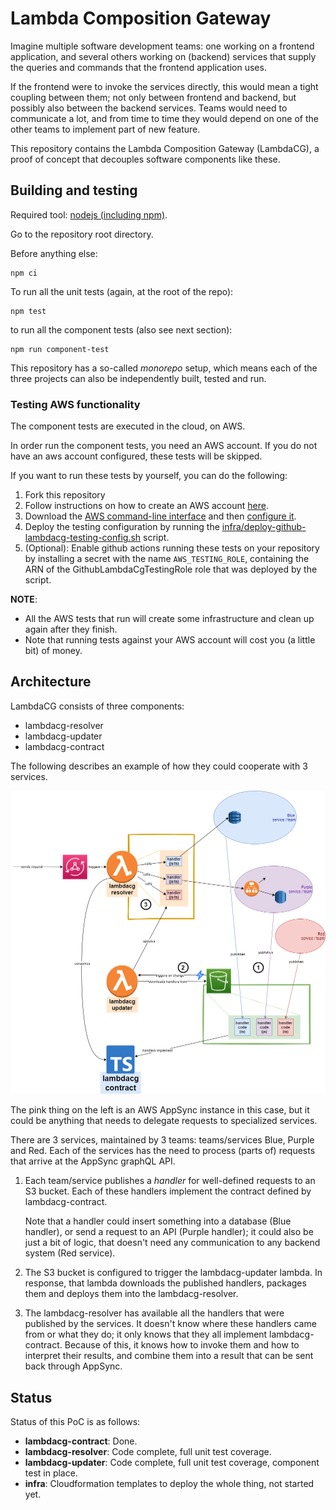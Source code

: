 # Lambda Composition Gateway

Imagine multiple software development teams: one working on a frontend application, and several others working on (backend) services that supply the queries and commands that the frontend application uses. 

If the frontend were to invoke the services directly, this would mean a tight coupling between them; not only between frontend and backend, but possibly also 
between the backend services. Teams would need to communicate a lot, and from time to time they would depend on one of the other teams to implement part of new feature.

This repository contains the Lambda Composition Gateway (LambdaCG), a proof of concept that decouples software components like these. 

## Building and testing

Required tool: [nodejs (including npm)](https://nodejs.org/en/download/). 

Go to the repository root directory.

Before anything else:

    npm ci

To run all the unit tests (again, at the root of the repo):

    npm test

to run all the component tests (also see next section):

    npm run component-test

This repository has a so-called *monorepo* setup, which means each of the three projects can also be independently built, tested and run.

### Testing AWS functionality

The component tests are executed in the cloud, on AWS. 

In order run the component tests, you need an AWS account. If you do not have an aws account configured, these tests will be skipped.

If you want to run these tests by yourself, you can do the following:

1. Fork this repository
2. Follow instructions on how to create an AWS account [here](https://aws.amazon.com/premiumsupport/knowledge-center/create-and-activate-aws-account/). 
3. Download the [AWS command-line interface](https://aws.amazon.com/cli/) and then [configure it](https://docs.aws.amazon.com/cli/latest/userguide/cli-chap-configure.html).
4. Deploy the testing configuration by running the [infra/deploy-github-lambdacg-testing-config.sh](infra/deploy-github-lambdacg-testing-config.sh) script.
5. (Optional): Enable github actions running these tests on your repository by installing a secret with the name `AWS_TESTING_ROLE`, containing the ARN of the GithubLambdaCgTestingRole role that was deployed by the script.

**NOTE**: 
* All the AWS tests that run will create some infrastructure and clean up again after they finish.
* Note that running tests against your AWS account will cost you (a little bit) of money. 

## Architecture

LambdaCG consists of three components:

- lambdacg-resolver
- lambdacg-updater
- lambdacg-contract

The following describes an example of how they could cooperate with 3 services.

![LambdaCG architecture](./diagrams/lambdacg-architecture.png)

 The pink thing on the left is an AWS AppSync instance in this case, but it could be anything that needs to delegate requests to specialized services.

There are 3 services, maintained by 3 teams: teams/services Blue, Purple and Red. Each of the services has the need to process (parts of) requests that arrive at the AppSync graphQL API. 


1. Each team/service publishes a *handler* for well-defined requests to an S3 bucket. Each of these handlers implement the contract defined by lambdacg-contract.

   Note that a handler could insert something into a database (Blue handler), or send a request to an API (Purple handler); it could also be just a bit of logic, that doesn't need any communication to any backend system (Red service).

2. The S3 bucket is configured to trigger the lambdacg-updater lambda. In response, that lambda downloads the published handlers, packages them and deploys them into the lambdacg-resolver.

3. The lambdacg-resolver has available all the handlers that were published by the services. It doesn't know where these handlers came from or what they do; it only knows that they all implement lambdacg-contract. Because of this, it knows how to invoke them and how to interpret their results, and combine them into a result that can be sent back through AppSync.

## Status

Status of this PoC is as follows:

* **lambdacg-contract**: Done.
* **lambdacg-resolver**: Code complete, full unit test coverage.
* **lambdacg-updater**: Code complete, full unit test coverage, component test in place.
* **infra**: Cloudformation templates to deploy the whole thing, not started yet.

